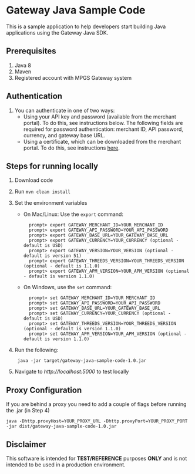 # Gateway Java Sample Code
This is a sample application to help developers start building Java applications using the Gateway Java SDK.

## Prerequisites 
1. Java 8
1. Maven
1. Registered account with MPGS Gateway system

## Authentication
1. You can authenticate in one of two ways:
    - Using your API key and password (available from the merchant portal). To do this, see instructions below. The following fields are required for password authentication: merchant ID, API password, currency, and gateway base URL.
    - Using a certificate, which can be downloaded from the merchant portal. To do this, see instructions [here](CERT_AUTH.md).

## Steps for running locally
1. Download code
1. Run ```mvn clean install```
1. Set the environment variables
    - On Mac/Linux: Use the ```export``` command:

            prompt> export GATEWAY_MERCHANT_ID=YOUR_MERCHANT_ID
            prompt> export GATEWAY_API_PASSWORD=YOUR_API_PASSWORD
            prompt> export GATEWAY_BASE_URL=YOUR_GATEWAY_BASE_URL
            prompt> export GATEWAY_CURRENCY=YOUR_CURRENCY (optional - default is USD)
            prompt> export GATEWAY_VERSION=YOUR_VERSION (optional - default is version 51)
            prompt> export GATEWAY_THREEDS_VERSION=YOUR_THREEDS_VERSION (optional - default is 1.1.0)
            prompt> export GATEWAY_APM_VERSION=YOUR_APM_VERSION (optional - default is version 1.1.0)
    - On Windows, use the ```set``` command:

            prompt> set GATEWAY_MERCHANT_ID=YOUR_MERCHANT_ID
            prompt> set GATEWAY_API_PASSWORD=YOUR_API_PASSWORD
            prompt> set GATEWAY_BASE_URL=YOUR_GATEWAY_BASE_URL
            prompt> set GATEWAY_CURRENCY=YOUR_CURRENCY (optional - default is USD)
            prompt> set GATEWAY_THREEDS_VERSION=YOUR_THREEDS_VERSION (optional - default is version 1.1.0)
            prompt> set GATEWAY_APM_VERSION=YOUR_APM_VERSION (optional - default is version 1.1.0)

1. Run the following:

        java -jar target/gateway-java-sample-code-1.0.jar

1. Navigate to *http://localhost:5000* to test locally

## Proxy Configuration
If you are behind a proxy you need to add a couple of flags before running the .jar (in Step 4)  

`java -Dhttp.proxyHost=YOUR_PROXY_URL -Dhttp.proxyPort=YOUR_PROXY_PORT -jar dist/gateway-java-sample-code-1.0.jar`

## Disclaimer
This software is intended for **TEST/REFERENCE** purposes **ONLY** and is not intended to be used in a production environment.
